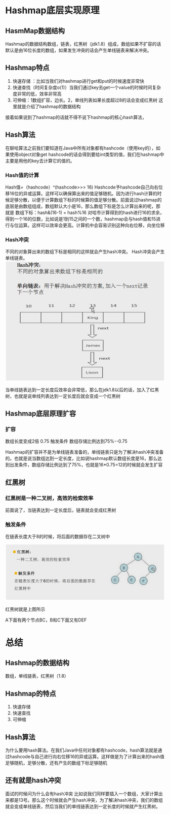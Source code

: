 # Hashmap底层实现原理

## HasmMap数据结构
Hashmap的数据结构数组，链表，红黑树（jdk1.8）组成，数组如果不扩容的话默认是由16位长度的数组，如果发生冲突的话会产生单线链表来解决冲突。

## Hashmap特点
1.	快速存储 ：比如当我们对hashmap进行get和put的时候速度非常快
2.	快速查找（时间复杂度o(1)）当我们通过key去get一个value的时候时间复杂度非常的低，效率非常高
3.	可伸缩：1数组扩容，边长。2，单线列表如果长度超过8的话会变成红黑树
这里就是介绍了hashmap的数据结构

接着如果说到了hashmap的话就不得不说下hashmap的核心hash算法，

## Hash算法
在聊哈算法之前我们要知道在Java中所有对象都有hashcode（使用key的），如果使用object对象get hashcode的话会得到要给int类型的值，我们在hashmap中主要是用他的key去计算它的值的。
### Hash值的计算
Hash值=（hashcode）^(hashcode>>> 16)
Hashcode予hashcode自己向右位移16位的异或运算。这样可以确保算出来的值足够随机。因为进行hash计算的时候足够分散，以便于计算数组下标的时候算的值足够分散。前面说过hashmap的底层是由数组组成，数组默认大小是16，那么数组下标是怎么计算出来的呢，那就是
数组下标：hash&(16-1) = hash%16
对哈市计算得到的hash进行16的求余，得到一个16的位数，比如说是1到15之间的一个数，hashmap会与hash值和15进行与位运算。这样可以效率会更高。计算机中会容易识别这种向右位移，向坐位移

### Hash冲突
不同的对象算出来的数组下标是相同的这样就会产生hash冲突。
Hash冲突会产生单线链表。
![hash冲突](https://github.com/glc666/ayuantalking-spring/blob/master/images/Hash%E5%86%B2%E7%AA%81.png "hash冲突")



当单线链表达到一定长度后效率会非常低，那么在jdk1.8以后的话，加入了红黑树，也就是说单线列表达到一定长度后就会变成一个红黑树
	
## Hashmap底层原理扩容
### 扩容
数组长度变成2倍 0.75
触发条件
数组存储比例达到75%--0.75

Hashmap的扩容并不是为单线链表准备的，单线链表只是为了解决hash冲突准备的。也就是说当数组达到一定长度，比如说hashmap默认数组长度是16，那么达到出发条件，数组存储比例达到了75%，也就是16*0.75=12的时候就会发生扩容


## 红黑树
### 红黑树是一种二叉树，高效的检索效率

前面说了，当链表达到一定长度后，链表就会变成红黑树

### 触发条件
在链表长度大于8的时候，将后面的数据存在二叉树中
 
 ![红黑树](https://github.com/glc666/ayuantalking-spring/blob/master/images/%E7%BA%A2%E9%BB%91%E6%A0%91.png "红黑树")

红黑树就是上图所示

A下面有两个节点BC，B和C下面又有DEF


# 总结
## Hashmap的数据结构
数组，单线链表，红黑树（1.8）
## Hashmap的特点
1.	快速存储
2.	快速查找
3.	可伸缩

## Hash算法
为什么要用hash算法。在我们Java中任何对象都有hashcode，hash算法就是通过hashcode与自己进行向右位移16的异或运算。这样做是为了计算出来的hash值足够随机，足够分散，还有产生的数组下标足够随机


## 还有就是hash冲突
面试的时候问为什么会有hash冲突
比如说我们同样要插入一个数组，大家计算出来都是13号。那么这个时候就会产生hash冲突，为了解决hash冲突，我们的数组就会变成单线链表，然后当我们的单线链表达到一定长度的时候就产生红黑树。


